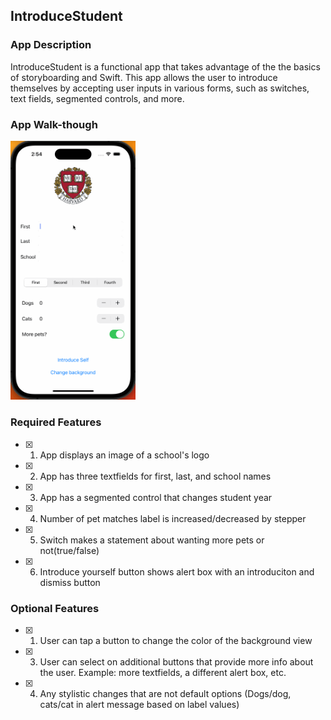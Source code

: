 ## IntroduceStudent

### App Description

IntroduceStudent is a functional app that takes advantage of the the basics of storyboarding and Swift. This app allows the user to introduce themselves by accepting user inputs in various forms, such as switches, text fields, segmented controls, and more.

### App Walk-though

<img src="IntroduceSelf.gif" width=200><br>

### Required Features

- [x] 1. App displays an image of a school's logo
- [x] 2. App has three textfields for first, last, and school names
- [x] 3. App has a segmented control that changes student year
- [x] 4. Number of pet matches label is increased/decreased by stepper
- [x] 5. Switch makes a statement about wanting more pets or not(true/false) 
- [x] 6. Introduce yourself button shows alert box with an introduciton and dismiss button

### Optional Features

- [x] 1. User can tap a button to change the color of the background view
- [x] 3. User can select on additional buttons that provide more info about the user. Example: more textfields, a different alert box, etc.
- [x] 4. Any stylistic changes that are not default options (Dogs/dog, cats/cat in alert message based on label values)
